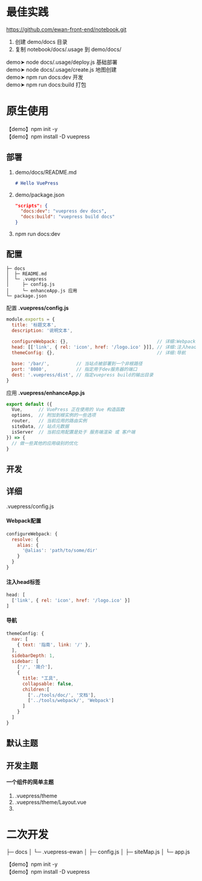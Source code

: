 # 最佳实践
https://github.com/ewan-front-end/notebook.git

1. 创建 demo/docs 目录
2. 复制 notebook/docs/.usage 到 demo/docs/

demo➤ node docs/.usage/deploy.js    基础部署<br>
demo➤ node docs/.usage/create.js    地图创建<br>
demo➤ npm run docs:dev              开发<br>
demo➤ npm run docs:build            打包<br>


# 原生使用

【demo】npm init -y<br>
【demo】npm install -D vuepress

## 部署
1. demo/docs/README.md
    ```md
    # Hello VuePress
    ```
2. demo/package.json
    ```json
    "scripts": {
      "docs:dev": "vuepress dev docs",
      "docs:build": "vuepress build docs"
    }
    ```
3. npm run docs:dev

## 配置
```
├─ docs
│  ├─ README.md
│  └─ .vuepress
│     ├─ config.js
│     └─ enhanceApp.js 应用
└─ package.json
```

 
配置 **.vuepress/config.js**
```js
module.exports = {
  title: '标题文本',
  description: '说明文本',
  
  configureWebpack: {},                                 // 详细:Webpack配置
  head: [['link', { rel: 'icon', href: '/logo.ico' }]], // 详细:注入head标签
  themeConfig: {},                                      // 详细:导航

  base: '/bar/',          // 当站点被部署到一个非根路径
  port: '8080',           // 指定用于dev服务器的端口
  dest: '.vuepress/dist', // 指定vuepress build的输出目录
}
```
应用 **.vuepress/enhanceApp.js**
```js
export default ({
  Vue,      // VuePress 正在使用的 Vue 构造函数
  options,  // 附加到根实例的一些选项
  router,   // 当前应用的路由实例
  siteData, // 站点元数据
  isServer  // 当前应用配置是处于 服务端渲染 或 客户端
}) => {
  // 做一些其他的应用级别的优化
}
```


## 开发


## 详细
.vuepress/config.js
#### Webpack配置
```js
configureWebpack: {
  resolve: {
    alias: {
      '@alias': 'path/to/some/dir'
    }
  }
}
```

#### 注入head标签
```js
head: [
  ['link', { rel: 'icon', href: '/logo.ico' }]
]
```

#### 导航
```js
themeConfig: {
  nav: [
    { text: '指南', link: '/' },
  ],
  sidebarDepth: 1,
  sidebar: [
    ['/', '简介'],
    {
      title: "工具",
      collapsable: false,
      children:[
        ['../tools/doc/', '文档'],
        ['../tools/webpack/', 'Webpack']
      ]
    }
  ]
}
```

## 默认主题


## 开发主题
#### 一个组件的简单主题
1. .vuepress/theme
2. .vuepress/theme/Layout.vue
3. 






# 二次开发
├─ docs
│  └─ .vuepress-ewan
│     ├─ config.js
│     ├─ siteMap.js
│     └─ app.js 

【demo】npm init -y<br>
【demo】npm install -D vuepress






